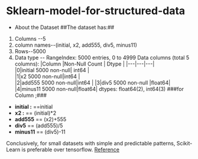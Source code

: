 # Sklearn-model-for-structured-data
* About the Dataset
##The dataset has:##
1. Columns  --5
2. column names--(initial, x2, add555, div5, minus11)
3. Rows--5000
4. Data type --
RangeIndex: 5000 entries, 0 to 4999
Data columns (total 5 columns):
|Column |Non-Null Count | Dtype | 
|---|---|---|  
|0|initial  5000 non-null| int64 |  
|1|x2       5000 non-null|int64  |  
|2|add555   5000 non-null|int64  | 
|3|div5    5000 non-null |float64|
|4|minus11  5000 non-null|float64|
dtypes: float64(2), int64(3)
###for Column ;###
* **initial :** ==initial
* **x2 :** == (initial)*2
* **add555** == (x2)+555
* **div5** == (add555)/5
* **minus11** == (div5)-11

Conclusively, for small datasets with simple and predictable patterns, Scikit-Learn is preferable over tensorflow. [Reference](https://myscale.com/blog/scikit-learn-vs-tensorflow-choosing-right-tool-machine-learning/#:~:text=Scikit%2DLearn%20boasts%20a%20user,%2C%20images%2C%20and%20audio%20tensorflow.)
